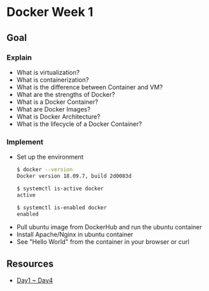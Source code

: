 # Docker Week 1

## Goal

### Explain
- What is virtualization?
- What is containerization?
- What is the difference between Container and VM?
- What are the strengths of Docker?
- What is a Docker Container?
- What are Docker Images?
- What is Docker Architecture?
- What is the lifecycle of a Docker Container?


### Implement
- Set up the environment
  ```sh
  $ docker --version
  Docker version 18.09.7, build 2d0083d

  $ systemctl is-active docker
  active

  $ systemctl is-enabled docker
  enabled
  ```
- Pull ubuntu image from DockerHub and run the ubuntu container
- Install Apache/Nginx in ubuntu container
- See "Hello World" from the container in your browser or curl

## Resources

- [Day1 ~ Day4](https://ithelp.ithome.com.tw/m/users/20103456/ironman/1320)
